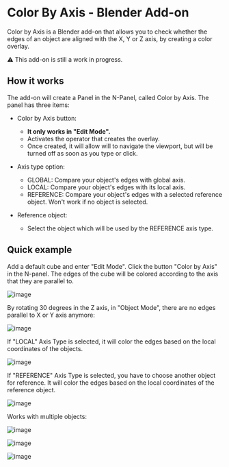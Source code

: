 # Color By Axis - Blender Add-on

Color by Axis is a Blender add-on that allows you to check whether the edges of an object are aligned with the X, Y or Z axis, by creating a color overlay.

⚠ This add-on is still a work in progress.

## How it works

The add-on will create a Panel in the N-Panel, called Color by Axis. The panel has three items:
- Color by Axis button:
  - **It only works in "Edit Mode".**
  - Activates the operator that creates the overlay.  
  - Once created, it will allow will to navigate the viewport, but will be turned off as soon as you type or click.

- Axis type option:
  - GLOBAL: Compare your object's edges with global axis.
  - LOCAL: Compare your object's edges with its local axis.
  - REFERENCE: Compare your object's edges with a selected reference object. Won't work if no object is selected.

- Reference object:
  - Select the object which will be used by the REFERENCE axis type.

## Quick example
Add a default cube and enter "Edit Mode". Click the button "Color by Axis" in the N-panel. The edges of the cube will be colored according to the axis that they are parallel to.

![image](https://user-images.githubusercontent.com/57102715/161439473-ae5717c5-a9fa-4a25-97b7-5742043c8559.png)


By rotating 30 degrees in the Z axis, in "Object Mode", there are no edges parallel to X or Y axis anymore:

![image](https://user-images.githubusercontent.com/57102715/161439519-97e539c1-ef47-40c7-8391-e4f5ba142a74.png)



If "LOCAL" Axis Type is selected, it will color the edges based on the local coordinates of the objects.

![image](https://user-images.githubusercontent.com/57102715/161439508-34dec154-33b3-4e0d-b759-da63e94fa1ee.png)



If "REFERENCE" Axis Type is selected, you have to choose another object for reference. It will color the edges based on the local coordinates of the reference object.

![image](https://user-images.githubusercontent.com/57102715/161439576-6d7333f0-56b6-46c5-b556-405328303110.png)


Works with multiple objects:

![image](https://user-images.githubusercontent.com/57102715/161440880-1ca8313a-a73a-4634-b632-d00d1297649e.png)

![image](https://user-images.githubusercontent.com/57102715/161440922-6f03169d-1318-4b7f-9c63-46877d1ba97c.png)

![image](https://user-images.githubusercontent.com/57102715/161440939-6b4eec40-20f8-4108-ad16-f995d46f9cbb.png)






